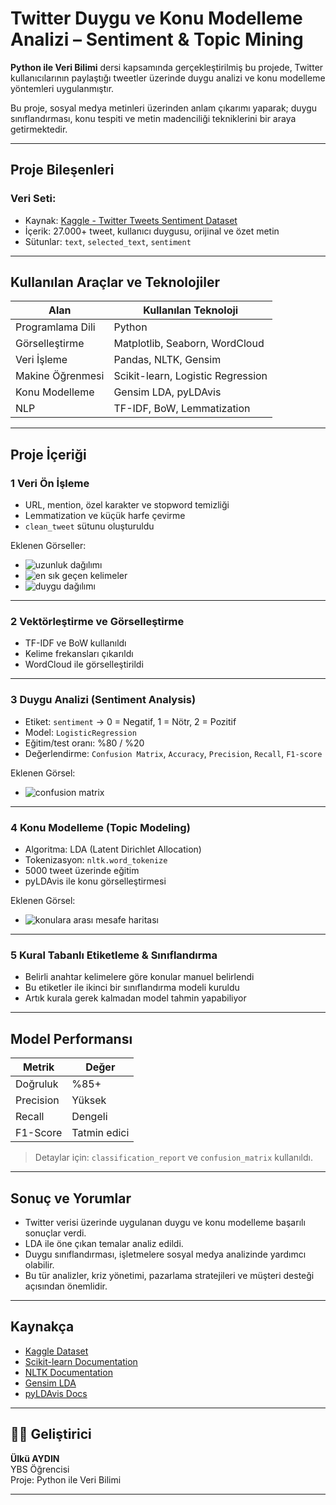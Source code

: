 #  Twitter Duygu ve Konu Modelleme Analizi – Sentiment & Topic Mining

 **Python ile Veri Bilimi** dersi kapsamında gerçekleştirilmiş bu projede, Twitter kullanıcılarının paylaştığı tweetler üzerinde duygu analizi ve konu modelleme yöntemleri uygulanmıştır.

Bu proje, sosyal medya metinleri üzerinden anlam çıkarımı yaparak; duygu sınıflandırması, konu tespiti ve metin madenciliği tekniklerini bir araya getirmektedir.

---

##  Proje Bileşenleri

###  Veri Seti: 
- Kaynak: [Kaggle - Twitter Tweets Sentiment Dataset](https://www.kaggle.com/datasets/yasserh/twitter-tweets-sentiment-dataset)
- İçerik: 27.000+ tweet, kullanıcı duygusu, orijinal ve özet metin
- Sütunlar: `text`, `selected_text`, `sentiment`

---

##  Kullanılan Araçlar ve Teknolojiler

| Alan                | Kullanılan Teknoloji   |
|---------------------|------------------------|
| Programlama Dili    | Python                 |
| Görselleştirme      | Matplotlib, Seaborn, WordCloud |
| Veri İşleme         | Pandas, NLTK, Gensim   |
| Makine Öğrenmesi    | Scikit-learn, Logistic Regression |
| Konu Modelleme      | Gensim LDA, pyLDAvis   |
| NLP                 | TF-IDF, BoW, Lemmatization |

---

##  Proje İçeriği

### 1️ Veri Ön İşleme

- URL, mention, özel karakter ve stopword temizliği
- Lemmatization ve küçük harfe çevirme
- `clean_tweet` sütunu oluşturuldu

 Eklenen Görseller:
- ![uzunluk dağılımı](https://github.com/user-attachments/assets/6cb1e383-b18b-4640-962c-fd48226b2978)
- ![en sık geçen kelimeler](https://github.com/user-attachments/assets/7ae3fe93-ac40-47d0-96cb-33eccc08292b)
- ![duygu dağılımı](https://github.com/user-attachments/assets/1471b42d-7514-45fa-879a-33336881afca)

---

### 2️ Vektörleştirme ve Görselleştirme

- TF-IDF ve BoW kullanıldı
- Kelime frekansları çıkarıldı
- WordCloud ile görselleştirildi

---

### 3️ Duygu Analizi (Sentiment Analysis)

- Etiket: `sentiment` → 0 = Negatif, 1 = Nötr, 2 = Pozitif
- Model: `LogisticRegression`
- Eğitim/test oranı: %80 / %20
- Değerlendirme: `Confusion Matrix`, `Accuracy`, `Precision`, `Recall`, `F1-score`

 Eklenen Görsel:
- ![confusion matrix](https://github.com/user-attachments/assets/b4da9da5-d0ea-4766-8209-28335b3a2ff1)


---

### 4️ Konu Modelleme (Topic Modeling)

- Algoritma: LDA (Latent Dirichlet Allocation)
- Tokenizasyon: `nltk.word_tokenize`
- 5000 tweet üzerinde eğitim
- pyLDAvis ile konu görselleştirmesi

 Eklenen Görsel:
- ![konulara arası mesafe haritası](https://github.com/user-attachments/assets/7103c597-7a3f-4452-ae8e-6c849c57c42e)


---

### 5️ Kural Tabanlı Etiketleme & Sınıflandırma

- Belirli anahtar kelimelere göre konular manuel belirlendi
- Bu etiketler ile ikinci bir sınıflandırma modeli kuruldu
- Artık kurala gerek kalmadan model tahmin yapabiliyor

---

##  Model Performansı

| Metrik         | Değer       |
|----------------|-------------|
| Doğruluk       | %85+        |
| Precision      | Yüksek      |
| Recall         | Dengeli     |
| F1-Score       | Tatmin edici |

> Detaylar için: `classification_report` ve `confusion_matrix` kullanıldı.

---

##  Sonuç ve Yorumlar

- Twitter verisi üzerinde uygulanan duygu ve konu modelleme başarılı sonuçlar verdi.
- LDA ile öne çıkan temalar analiz edildi.
- Duygu sınıflandırması, işletmelere sosyal medya analizinde yardımcı olabilir.
- Bu tür analizler, kriz yönetimi, pazarlama stratejileri ve müşteri desteği açısından önemlidir.

---

##  Kaynakça

- [Kaggle Dataset](https://www.kaggle.com/datasets/yasserh/twitter-tweets-sentiment-dataset)
- [Scikit-learn Documentation](https://scikit-learn.org/stable/)
- [NLTK Documentation](https://www.nltk.org/)
- [Gensim LDA](https://radimrehurek.com/gensim/)
- [pyLDAvis Docs](https://pyldavis.readthedocs.io/)

---

## 👨‍💻 Geliştirici

**Ülkü AYDIN**  
YBS Öğrencisi  
Proje: Python ile Veri Bilimi  

---

